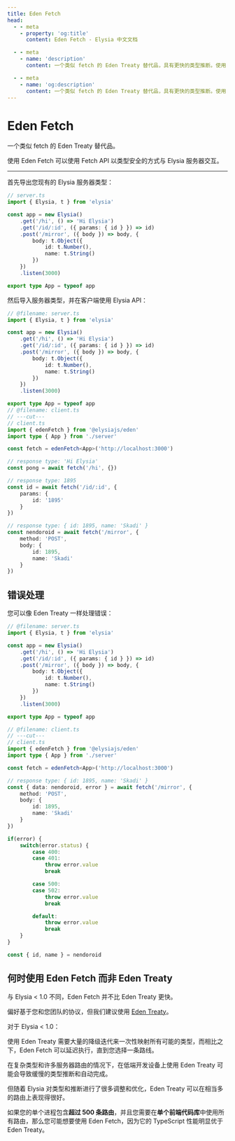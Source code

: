 ```yaml
---
title: Eden Fetch
head:
  - - meta
    - property: 'og:title'
      content: Eden Fetch - Elysia 中文文档

  - - meta
    - name: 'description'
      content: 一个类似 fetch 的 Eden Treaty 替代品，具有更快的类型推断。使用 Eden Fetch，您可以在不需要代码生成的情况下，以端到端类型安全的方式向 Elysia 服务器发出请求。

  - - meta
    - name: 'og:description'
      content: 一个类似 fetch 的 Eden Treaty 替代品，具有更快的类型推断。使用 Eden Fetch，您可以在不需要代码生成的情况下，以端到端类型安全的方式向 Elysia 服务器发出请求。
---
```


# Eden Fetch

一个类似 fetch 的 Eden Treaty 替代品。

使用 Eden Fetch 可以使用 Fetch API 以类型安全的方式与 Elysia 服务器交互。

---

首先导出您现有的 Elysia 服务器类型：

```typescript twoslash
// server.ts
import { Elysia, t } from 'elysia'

const app = new Elysia()
    .get('/hi', () => 'Hi Elysia')
    .get('/id/:id', ({ params: { id } }) => id)
    .post('/mirror', ({ body }) => body, {
        body: t.Object({
            id: t.Number(),
            name: t.String()
        })
    })
    .listen(3000)

export type App = typeof app
```

然后导入服务器类型，并在客户端使用 Elysia API：

```typescript twoslash
// @filename: server.ts
import { Elysia, t } from 'elysia'

const app = new Elysia()
    .get('/hi', () => 'Hi Elysia')
    .get('/id/:id', ({ params: { id } }) => id)
    .post('/mirror', ({ body }) => body, {
        body: t.Object({
            id: t.Number(),
            name: t.String()
        })
    })
    .listen(3000)

export type App = typeof app
// @filename: client.ts
// ---cut---
// client.ts
import { edenFetch } from '@elysiajs/eden'
import type { App } from './server'

const fetch = edenFetch<App>('http://localhost:3000')

// response type: 'Hi Elysia'
const pong = await fetch('/hi', {})

// response type: 1895
const id = await fetch('/id/:id', {
    params: {
        id: '1895'
    }
})

// response type: { id: 1895, name: 'Skadi' }
const nendoroid = await fetch('/mirror', {
    method: 'POST',
    body: {
        id: 1895,
        name: 'Skadi'
    }
})
```

## 错误处理

您可以像 Eden Treaty 一样处理错误：

```typescript twoslash
// @filename: server.ts
import { Elysia, t } from 'elysia'

const app = new Elysia()
    .get('/hi', () => 'Hi Elysia')
    .get('/id/:id', ({ params: { id } }) => id)
    .post('/mirror', ({ body }) => body, {
        body: t.Object({
            id: t.Number(),
            name: t.String()
        })
    })
    .listen(3000)

export type App = typeof app

// @filename: client.ts
// ---cut---
// client.ts
import { edenFetch } from '@elysiajs/eden'
import type { App } from './server'

const fetch = edenFetch<App>('http://localhost:3000')

// response type: { id: 1895, name: 'Skadi' }
const { data: nendoroid, error } = await fetch('/mirror', {
    method: 'POST',
    body: {
        id: 1895,
        name: 'Skadi'
    }
})

if(error) {
    switch(error.status) {
        case 400:
        case 401:
            throw error.value
            break

        case 500:
        case 502:
            throw error.value
            break

        default:
            throw error.value
            break
    }
}

const { id, name } = nendoroid
```

## 何时使用 Eden Fetch 而非 Eden Treaty

与 Elysia < 1.0 不同，Eden Fetch 并不比 Eden Treaty 更快。

偏好基于您和您团队的协议，但我们建议使用 [Eden Treaty](/eden/treaty/overview)。

对于 Elysia < 1.0：

使用 Eden Treaty 需要大量的降级迭代来一次性映射所有可能的类型，而相比之下，Eden Fetch 可以延迟执行，直到您选择一条路线。

在复杂类型和许多服务器路由的情况下，在低端开发设备上使用 Eden Treaty 可能会导致缓慢的类型推断和自动完成。

但随着 Elysia 对类型和推断进行了很多调整和优化，Eden Treaty 可以在相当多的路由上表现得很好。

如果您的单个进程包含**超过 500 条路由**，并且您需要在**单个前端代码库**中使用所有路由，那么您可能想要使用 Eden Fetch，因为它的 TypeScript 性能明显优于 Eden Treaty。

